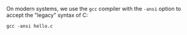 On modern systems, we use the `gcc` compiler with the `-ansi` option to 
accept the "legacy" syntax of C:

    gcc -ansi hello.c

